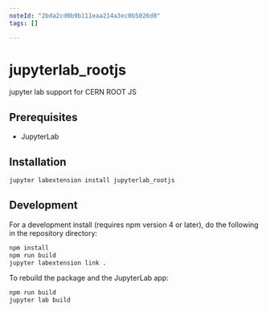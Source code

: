 ```yaml
---
noteId: "2bda2cd0b9b111eaa214a3ec0b5026d0"
tags: []

---
```


# jupyterlab_rootjs

jupyter lab support for CERN ROOT JS


## Prerequisites

* JupyterLab

## Installation

```bash
jupyter labextension install jupyterlab_rootjs
```

## Development

For a development install (requires npm version 4 or later), do the following in the repository directory:

```bash
npm install
npm run build
jupyter labextension link .
```

To rebuild the package and the JupyterLab app:

```bash
npm run build
jupyter lab build
```


